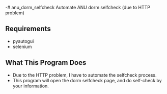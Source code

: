 -# anu_dorm_selfcheck
Automate ANU dorm selfcheck (due to HTTP problem)

## Requirements
 * pyautogui
 * selenium

## What This Program Does
* Due to the HTTP problem, I have to automate the selfcheck process.
* This program will open the dorm selfcheck page, and do self-check by your information.